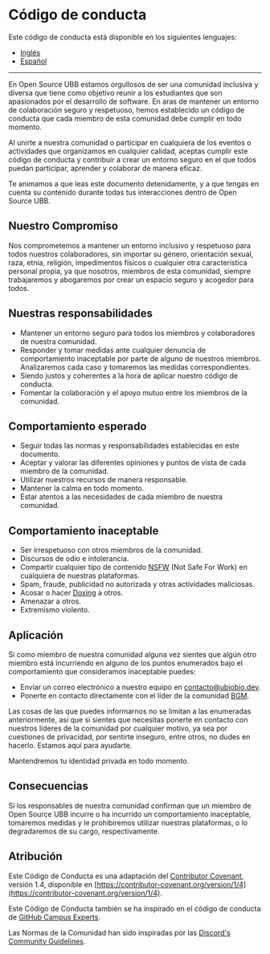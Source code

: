 Código de conducta
===

Este código de conducta está disponible en los siguientes lenguajes:
* [Inglés](https://github.com/ubiobio/.github/blob/main/docs/CODE_OF_CONDUCT.md)
* [Español](https://github.com/ubiobio/.github/blob/main/docs/CODE_OF_CONDUCT_ES.md)
---

En Open Source UBB estamos orgullosos de ser una comunidad inclusiva y diversa que tiene como objetivo reunir a los estudiantes que son
apasionados por el desarrollo de software. En aras de mantener un entorno de colaboración seguro y respetuoso,
hemos establecido un código de conducta que cada miembro de esta comunidad debe cumplir en todo momento.

Al unirte a nuestra comunidad o participar en cualquiera de los eventos o actividades que organizamos en cualquier calidad, aceptas
cumplir este código de conducta y contribuir a crear un entorno seguro en el que todos puedan
participar, aprender y colaborar de manera eficaz.

Te animamos a que leas este documento detenidamente, y a que tengas en cuenta su contenido durante todas tus interacciones dentro de
Open Source UBB.

Nuestro Compromiso
---
Nos comprometemos a mantener un entorno inclusivo y respetuoso para todos nuestros colaboradores, sin importar su género,
orientación sexual, raza, etnia, religión, impedimentos físicos o cualquier otra característica personal propia, ya que
nosotros, miembros de esta comunidad, siempre trabajaremos y abogaremos por crear un espacio seguro y acogedor para todos.

Nuestras responsabilidades
---
* Mantener un entorno seguro para todos los miembros y colaboradores de nuestra comunidad.
* Responder y tomar medidas ante cualquier denuncia de comportamiento inaceptable por parte de alguno de nuestros miembros. Analizaremos cada caso y tomaremos las medidas correspondientes.
* Siendo justos y coherentes a la hora de aplicar nuestro código de conducta.
* Fomentar la colaboración y el apoyo mutuo entre los miembros de la comunidad.

Comportamiento esperado
---
* Seguir todas las normas y responsabilidades establecidas en este documento.
* Aceptar y valorar las diferentes opiniones y puntos de vista de cada miembro de la comunidad.
* Utilizar nuestros recursos de manera responsable.
* Mantener la calma en todo momento.
* Estar atentos a las necesidades de cada miembro de nuestra comunidad.

Comportamiento inaceptable
---
* Ser irrespetuoso con otros miembros de la comunidad.
* Discursos de odio e intolerancia.
* Compartir cualquier tipo de contenido [NSFW](https://en.wikipedia.org/wiki/Not_safe_for_work) (Not Safe For Work) en cualquiera de nuestras plataformas.
* Spam, fraude, publicidad no autorizada y otras actividades maliciosas.
* Acosar o hacer [Doxing](https://en.wikipedia.org/wiki/Doxing) a otros.
* Amenazar a otros.
* Extremismo violento.

Aplicación
---
Si como miembro de nuestra comunidad alguna vez sientes que algún otro miembro está incurriendo en alguno de los puntos enumerados
bajo el comportamiento que consideramos inaceptable puedes:
* Enviar un correo electrónico a nuestro equipo en contacto@ubiobio.dev.
* Ponerte en contacto directamente con el líder de la comunidad [BGM](https://github.com/BGMP).

Las cosas de las que puedes informarnos no se limitan a las enumeradas anteriormente, así que si sientes que necesitas ponerte en contacto con nuestros
líderes de la comunidad por cualquier motivo, ya sea por cuestiones de privacidad, por sentirte inseguro, entre otros, no dudes en hacerlo. Estamos aquí para ayudarte.

Mantendremos tu identidad privada en todo momento.

Consecuencias
---
Si los responsables de nuestra comunidad confirman que un miembro de Open Source UBB incurre o ha incurrido un comportamiento inaceptable, tomaremos medidas y le prohibiremos utilizar nuestras plataformas, o lo degradaremos de su cargo, respectivamente.

Atribución
---
Este Código de Conducta es una adaptación del [Contributor Covenant](https://contributor-covenant.org/), versión 1.4,
disponible en [https://contributor-covenant.org/version/1/4](https://contributor-covenant.org/version/1/4).

Este Código de Conducta también se ha inspirado en el código de conducta de [GitHub Campus Experts](https://github.com/campus-experts).

Las Normas de la Comunidad han sido inspiradas por las [Discord's Community Guidelines](https://discord.com/guidelines).
